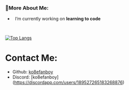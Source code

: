 ### 🧐More About Me:

- &nbsp; I’m currently working on **learning to code**
<br>

[![Top Langs](https://github-readme-stats.vercel.app/api/top-langs/?username=ko8efanboy)](https://github.com/anuraghazra/github-readme-stats)

# Contact Me:

- Github: [ko8efanboy](https://github.com/ko8efanboy)
- Discord: [ko8efanboy] (https://discordapp.com/users/189527265183268876)
